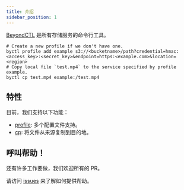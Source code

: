 ```yaml
---
title: 介绍
sidebar_position: 1
---
```


[BeyondCTL](https://github.com/beyondstorage/beyond-ctl) 是所有存储服务的命令行工具。

```shell
# Create a new profile if we don't have one.
byctl profile add example s3://<bucketname>/path?credential=hmac:<access_key>:<secret_key>&endpoint=https:<example.com>&location=<region>
# Copy local file `test.mp4` to the service specified by profile example. 
byctl cp test.mp4 example:/test.mp4
```

## 特性

目前，我们支持以下功能：

- [profile](./commands/profile.md): 多个配置文件支持。
- [cp](./commands/cp.md): 将文件从来源复制到目的地。

## 呼叫帮助！

还有许多工作要做，我们欢迎所有的 PR。

请访问 [issues](https://github.com/beyondstorage/beyond-ctl/issues) 来了解如何提供帮助。
